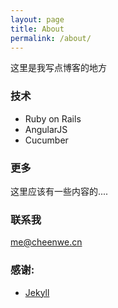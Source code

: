 ```yaml
---
layout: page
title: About
permalink: /about/
---
```

这里是我写点博客的地方

### 技术
 * Ruby on Rails
 * AngularJS
 * Cucumber

### 更多

这里应该有一些内容的....

### 联系我

[me@cheenwe.cn](mailto:cxhyun@126.com)

### 感谢:

* [Jekyll](http://jekyllrb.com) 